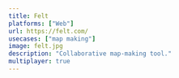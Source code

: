 ```yaml
---
title: Felt
platforms: ["Web"]
url: https://felt.com/
usecases: ["map making"]
image: felt.jpg
description: "Collaborative map-making tool."
multiplayer: true
---
```

